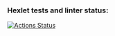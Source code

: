 ### Hexlet tests and linter status:
[![Actions Status](https://github.com/savtenko7/python-project-lvl1/workflows/hexlet-check/badge.svg)](https://github.com/savtenko7/python-project-lvl1/actions)